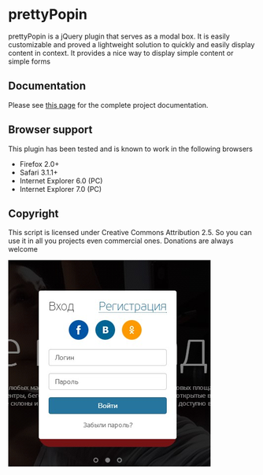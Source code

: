 # prettyPopin

prettyPopin is a jQuery plugin that serves as a modal box. It is easily customizable and proved a lightweight solution to quickly and easily display content in context. It provides a nice way to display simple content or simple forms

## Documentation

Please see [this page](http://www.no-margin-for-errors.com/projects/prettypopin/documentation) for the complete project documentation. 

## Browser support

This plugin has been tested and is known to work in the following browsers 

* Firefox 2.0+ 
* Safari 3.1.1+ 
* Internet Explorer 6.0 (PC) 
* Internet Explorer 7.0 (PC) 

## Copyright

This script is licensed under Creative Commons Attribution 2.5. So you can use it in all you projects even commercial ones. Donations are always welcome

![preview](images/preview.jpg)
